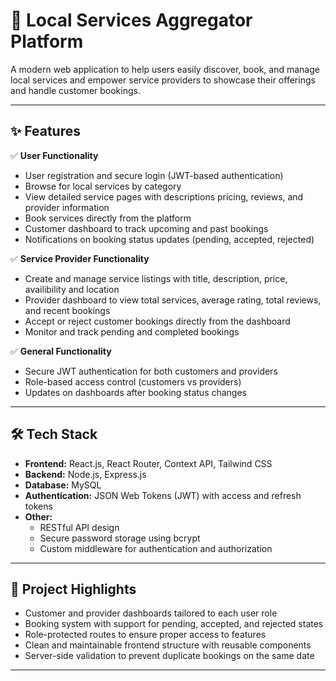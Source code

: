# 🌟 Local Services Aggregator Platform

A modern web application to help users easily discover, book, and manage local services and empower service providers to showcase their offerings and handle customer bookings.

---

## ✨ Features

✅ **User Functionality**
- User registration and secure login (JWT-based authentication)
- Browse for local services by category
- View detailed service pages with descriptions pricing, reviews, and provider information
- Book services directly from the platform
- Customer dashboard to track upcoming and past bookings
- Notifications on booking status updates (pending, accepted, rejected)

✅ **Service Provider Functionality**
- Create and manage service listings with title, description, price, availibility and location
- Provider dashboard to view total services, average rating, total reviews, and recent bookings
- Accept or reject customer bookings directly from the dashboard
- Monitor and track pending and completed bookings

✅ **General Functionality**
- Secure JWT authentication for both customers and providers
- Role-based access control (customers vs providers)
- Updates on dashboards after booking status changes

---

## 🛠 Tech Stack

- **Frontend:** React.js, React Router, Context API, Tailwind CSS 
- **Backend:** Node.js, Express.js
- **Database:** MySQL 
- **Authentication:** JSON Web Tokens (JWT) with access and refresh tokens
- **Other:**
  - RESTful API design
  - Secure password storage using bcrypt
  - Custom middleware for authentication and authorization

---

## 📌 Project Highlights

- Customer and provider dashboards tailored to each user role
- Booking system with support for pending, accepted, and rejected states
- Role-protected routes to ensure proper access to features
- Clean and maintainable frontend structure with reusable components
- Server-side validation to prevent duplicate bookings on the same date

---



